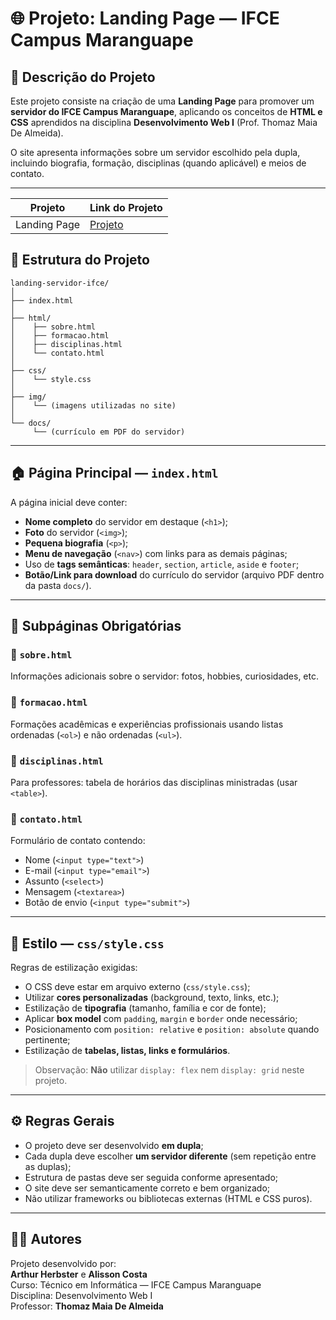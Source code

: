 # 🌐 Projeto: Landing Page — IFCE Campus Maranguape

## 📖 Descrição do Projeto
Este projeto consiste na criação de uma **Landing Page** para promover um **servidor do IFCE Campus Maranguape**, aplicando os conceitos de **HTML e CSS** aprendidos na disciplina **Desenvolvimento Web I** (Prof. Thomaz Maia De Almeida).

O site apresenta informações sobre um servidor escolhido pela dupla, incluindo biografia, formação, disciplinas (quando aplicável) e meios de contato.

---
 | Projeto|Link do Projeto |
 | ------------- | ---------------------------------------------------------------------------------------------------------------- |
 |Landing Page                |[Projeto](https://herbsterdev.github.io/Landing-Page-WEB-I---HTML/)
## 🧩 Estrutura do Projeto

```
landing-servidor-ifce/
│
├── index.html
│
├── html/
│    ├── sobre.html
│    ├── formacao.html
│    ├── disciplinas.html
│    └── contato.html
│
├── css/
│    └── style.css
│
├── img/
│    └── (imagens utilizadas no site)
│
└── docs/
     └── (currículo em PDF do servidor)

```

---

## 🏠 Página Principal — `index.html`

A página inicial deve conter:
- **Nome completo** do servidor em destaque (`<h1>`);
- **Foto** do servidor (`<img>`);
- **Pequena biografia** (`<p>`);
- **Menu de navegação** (`<nav>`) com links para as demais páginas;
- Uso de **tags semânticas**: `header`, `section`, `article`, `aside` e `footer`;
- **Botão/Link para download** do currículo do servidor (arquivo PDF dentro da pasta `docs/`).

---

## 📄 Subpáginas Obrigatórias

### 🔹 `sobre.html`
Informações adicionais sobre o servidor: fotos, hobbies, curiosidades, etc.

### 🔹 `formacao.html`
Formações acadêmicas e experiências profissionais usando listas ordenadas (`<ol>`) e não ordenadas (`<ul>`).

### 🔹 `disciplinas.html`
Para professores: tabela de horários das disciplinas ministradas (usar `<table>`).

### 🔹 `contato.html`
Formulário de contato contendo:
- Nome (`<input type="text">`)
- E-mail (`<input type="email">`)
- Assunto (`<select>`)
- Mensagem (`<textarea>`)
- Botão de envio (`<input type="submit">`)

---

## 🎨 Estilo — `css/style.css`

Regras de estilização exigidas:
- O CSS deve estar em arquivo externo (`css/style.css`);
- Utilizar **cores personalizadas** (background, texto, links, etc.);
- Estilização de **tipografia** (tamanho, família e cor de fonte);
- Aplicar **box model** com `padding`, `margin` e `border` onde necessário;
- Posicionamento com `position: relative` e `position: absolute` quando pertinente;
- Estilização de **tabelas, listas, links e formulários**.

> Observação: **Não** utilizar `display: flex` nem `display: grid` neste projeto.

---

## ⚙️ Regras Gerais

- O projeto deve ser desenvolvido **em dupla**;
- Cada dupla deve escolher **um servidor diferente** (sem repetição entre as duplas);
- Estrutura de pastas deve ser seguida conforme apresentado;
- O site deve ser semanticamente correto e bem organizado;
- Não utilizar frameworks ou bibliotecas externas (HTML e CSS puros).

---

## 👩‍💻 Autores
Projeto desenvolvido por:  
**Arthur Herbster** e **Alisson Costa**  
Curso: Técnico em Informática — IFCE Campus Maranguape  
Disciplina: Desenvolvimento Web I  
Professor: **Thomaz Maia De Almeida**

